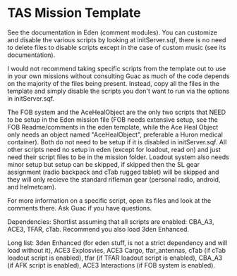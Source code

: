 # TAS Mission Template
 
See the documentation in Eden (comment modules). You can customize and disable the various scripts by looking at initServer.sqf, there is no need to delete files to disable scripts except in the case of custom music (see its documentation).

I would not recommend taking specific scripts from the template out to use in your own missions without consulting Guac as much of the code depends on the majority of the files being present. Instead, copy all the files in the template and simply disable the scripts you don't want to run via the options in initServer.sqf.

The FOB system and the AceHealObject are the only two scripts that NEED to be setup in the Eden mission file (FOB needs extensive setup, see the FOB Readme/comments in the eden template, while the Ace Heal Object only needs an object named "AceHealObject", preferable a Huron medical container). Both do not need to be setup if it is disabled in initServer.sqf. All other scripts need no setup in eden (except for loadout, read on) and just need their script files to be in the mission folder.
Loadout system also needs minor setup but setup can be skipped, if skipped then the SL gear assignment (radio backpack and cTab rugged tablet) will be skipped and they will only recieve the standard rifleman gear (personal radio, android, and helmetcam).

For more information on a specific script, open its files and look at the comments there. Ask Guac if you have questions.

Dependencies:
Shortlist assuming that all scripts are enabled: CBA_A3, ACE3, TFAR, cTab. Recommend you also load 3den Enhanced.

Long list: 3den Enhanced (for eden stuff, is not a strict dependency and will load without it), ACE3 Explosvies, ACE3 Cargo, tfar_antennas, cTab (if cTab loadout script is enabled), tfar (if TFAR loadout script is enabled), CBA_A3 (if AFK script is enabled), ACE3 Interactions (if FOB system is enabled).